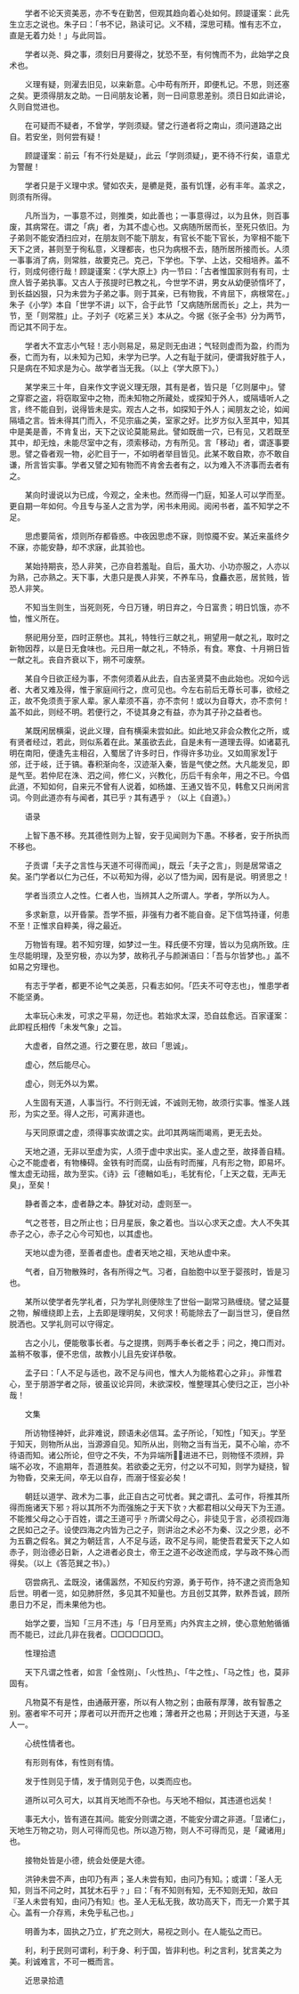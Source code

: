 <!-- { "loadSidebar": true } -->
　　学者不论天资美恶，亦不专在勤苦，但观其趋向着心处如何。顾諟谨案：此先生立志之说也。朱子曰：「书不记，熟读可记。义不精，深思可精。惟有志不立，直是无着力处！」与此同旨。

　　学者以尧、舜之事，须刻日月要得之，犹恐不至，有何愧而不为，此始学之良术也。

　　义理有疑，则濯去旧见，以来新意。心中苟有所开，即便札记。不思，则还塞之矣。更须得朋友之助。一日间朋友论著，则一日间意思差别。须日日如此讲论，久则自觉进也。

　　在可疑而不疑者，不曾学，学则须疑。譬之行道者将之南山，须问道路之出自。若安坐，则何尝有疑！

　　顾諟谨案：前云「有不行处是疑」，此云「学则须疑」，更不待不行矣，语意尤为警醒！

　　学者只是于义理中求。譬如农夫，是穮是萒，虽有饥馑，必有丰年。盖求之，则须有所得。

　　凡所当为，一事意不过，则推类，如此善也；一事意得过，以为且休，则百事废，其病常在。谓之「病」者，为其不虚心也。又病随所居而长，至死只依旧。为子弟则不能安洒扫应对，在朋友则不能下朋友，有官长不能下官长，为宰相不能下天下之贤，甚则至于徇私意，义理都丧，也只为病根不去，随所居所接而长。人须一事事消了病，则常胜，故要克己。克己，下学也。下学、上达，交相培养。盖不行，则成何德行哉！顾諟谨案：《学大原上》内一节曰：「古者惟国家则有有司，士庶人皆子弟执事。又古人于孩提时已教之礼，今世学不讲，男女从幼便骄惰坏了，到长益凶狠，只为未尝为子弟之事。则于其亲，已有物我，不肯屈下，病根常在。」朱子《小学》本自「世学不讲」以下，合于此节「又病随所居而长」之上，共为一节，至「则常胜」止。子刘子《吃紧三关》本从之。今据《张子全书》分为两节，而记其不同于左。

　　学者大不宜志小气轻！志小则易足，易足则无由进；气轻则虚而为盈，约而为泰，亡而为有，以未知为己知，未学为已学。人之有耻于就问，便谓我好胜于人，只是病在不知求是为心。故学者当无我。（以上《学大原下》。）

　　某学来三十年，自来作文字说义理无限，其有是者，皆只是「亿则屡中」。譬之穿窬之盗，将窃取室中之物，而未知物之所藏处，或探知于外人，或隔墙听人之言，终不能自到，说得皆未是实。观古人之书，如探知于外人；闻朋友之论，如闻隔墙之言。皆未得其门而入，不见宗庙之美，室家之好。比岁方似入至其中，知其中是美是善，不肯复出，天下之议论莫能易此。譬如既凿一穴，已有见，又若既至其中，却无烛，未能尽室中之有，须索移动，方有所见。言「移动」者，谓逐事要思。譬之昏者观一物，必贮目于一，不如明者举目皆见。此某不敢自欺，亦不敢自谦，所言皆实事。学者又譬之知有物而不肯舍去者有之，以为难入不济事而去者有之。

　　某向时谩说以为已成，今观之，全未也。然而得一门庭，知圣人可以学而至。更自期一年如何。今且专与圣人之言为学，闲书未用阅。阅闲书者，盖不知学之不足。

　　思虑要简省，烦则所存都昏惑。中夜因思虑不寐，则惊魇不安。某近来虽终夕不寐，亦能安静，却不求寐，此其验也。

　　某始持期丧，恐人非笑，己亦自若羞耻。自后，虽大功、小功亦服之，人亦以为熟，己亦熟之。天下事，大患只是畏人非笑，不养车马，食麤衣恶，居贫贱，皆恐人非笑。

　　不知当生则生，当死则死，今日万锺，明日弃之，今日富贵；明日饥饿，亦不恤，惟义所在。

　　祭祀用分至，四时正祭也。其礼，特牲行三献之礼，朔望用一献之礼，取时之新物因荐，以是日无食味也。元日用一献之礼，不特杀，有食。寒食、十月朔日皆一献之礼。丧自齐衰以下，朔不可废祭。

　　某自今日欲正经为事，不柰何须着从此去，自古圣贤莫不由此始也。况如今远者、大者又难及得，惟于家庭间行之，庶可见也。今左右前后无尊长可事，欲经之正，故不免须责于家人辈。家人辈须不喜，亦不柰何！或以为自尊大，亦不柰何！盖不如此，则经不明。若便行之，不徒其身之有益，亦为其子孙之益者也。

　　某既闲居横渠，说此义理，自有横渠未尝如此。如此地又非会众教化之所，或有贤者经过，若此，则似系着在此。某虽欲去此，自是未有一道理去得。如诸葛孔明在南阳，便逢先主相召，入蜀居了许多时日，作得许多功业。又如周家发于邠，迁于岐，迁于镐。春积渐向冬，汉迹渐入秦，皆是气使之然。大凡能发见，即是气至。若仲尼在洙、泗之间，修仁义，兴教化，历后千有余年，用之不已。今倡此道，不知如何，自来元不曾有人说着，如杨雄、王通又皆不见，韩愈又只尚闲言词。今则此道亦有与闻者，其已乎﹖其有遇乎﹖（以上《自道》。）

　　语录

　　上智下愚不移。充其德性则为上智，安于见闻则为下愚。不移者，安于所执而不移也。

　　子贡谓「夫子之言性与天道不可得而闻」，既云「夫子之言」，则是居常语之矣。圣门学者以仁为己任，不以苟知为得，必以了悟为闻，因有是说。明贤思之！

　　学者当须立人之性。仁者人也，当辨其人之所谓人。学者，学所以为人。

　　多求新意，以开昏蒙。吾学不振，非强有力者不能自奋。足下信笃持谨，何患不至！正惟求自粹美，得之最近。

　　万物皆有理。若不知穷理，如梦过一生。释氏便不穷理，皆以为见病所致。庄生尽能明理，及至穷极，亦以为梦，故称孔子与颜渊语曰：「吾与尔皆梦也。」盖不如易之穷理也。

　　有志于学者，都更不论气之美恶，只看志如何。「匹夫不可夺志也」，惟患学者不能坚勇。

　　太率玩心未发，可求之平易，勿迂也。若始求太深，恐自兹愈远。百家谨案：此即程氏相传「未发气象」之旨。

　　大虚者，自然之道。行之要在思，故曰「思诚」。

　　虚心，然后能尽心。

　　虚心，则无外以为累。

　　人生固有天道，人事当行。不行则无诚，不诚则无物，故须行实事。惟圣人践形，为实之至。得人之形，可离非道也。

　　与天同原谓之虚，须得事实故谓之实。此叩其两端而竭焉，更无去处。

　　天地之道，无非以至虚为实，人须于虚中求出实。圣人虚之至，故择善自精。心之不能虚者，有物榛碍。金铁有时而腐，山岳有时而摧，凡有形之物，即易坏。惟太虚无动摇，故为至实。《诗》云「德輶如毛」，毛犹有伦，「上天之载，无声无臭」，至矣！

　　静者善之本，虚者静之本。静犹对动，虚则至一。

　　气之苍苍，目之所止也；日月星辰，象之着也。当以心求天之虚。大人不失其赤子之心，赤子之心今可知也，以其虚也。

　　天地以虚为德，至善者虚也。虚者天地之祖，天地从虚中来。

　　气者，自万物散殊时，各有所得之气。习者，自胎胞中以至于婴孩时，皆是习也。

　　某所以使学者先学礼者，只为学礼则便除生了世俗一副常习熟缠绕。譬之延蔓之物，解缠绕即上去，上去即是理明矣，又何求！苟能除去了一副当世习，便自然脱洒也。又学礼则可以守得定。

　　古之小儿，便能敬事长者。与之提携，则两手奉长者之手；问之，掩口而对。盖稍不敬事，便不忠信，故教小儿且先安详恭敬。

　　孟子曰：「人不足与适也，政不足与间也，惟大人为能格君心之非」。非惟君心，至于朋游学者之际，彼虽议论异同，未欲深校，惟整理其心使归之正，岂小补哉！

　　文集

　　所访物怪神奸，此非难说，顾语未必信耳。孟子所论，「知性」「知天」。学至于知天，则物所从出，当源源自见。知所从出，则物之当有当无，莫不心喻，亦不待语而知。诸公所论，但守之不失，不为异端所，进进不已，则物怪不须辨，异端不必攻，不逾期年，吾道胜矣。若欲委之无穷，付之以不可知，则学为疑挠，智为物昏，交来无间，卒无以自存，而溺于怪妄必矣！

　　朝廷以道学、政术为二事，此正自古之可忧者。巽之谓孔、孟可作，将推其所得而施诸天下邪﹖将以其所不为而强施之于天下欤﹖大都君相以父母天下为王道。不能推父母之心于百姓，谓之王道可乎﹖所谓父母之心，非徒见于言，必须视四海之民如己之子。设使四海之内皆为己之子，则讲治之术必不为秦、汉之少恩，必不为五霸之假名。巽之为朝廷言，人不足与适，政不足与间，能使吾君爱天下之人如赤子，则治德必日新，人之进者必良士，帝王之道不必改途而成，学与政不殊心而得矣。（以上《答范巽之书》。）

　　窃尝病孔、孟既没，诸儒嚣然，不知反约穷源，勇于苟作，持不逮之资而急知后世。明者一览，如见肺肝然，多见其不知量也。方且创艾其弊，默养吾诚，顾所患日力不足，而未果他为也。

　　始学之要，当知「三月不违」与「日月至焉」内外宾主之辨，使心意勉勉循循而不能已，过此几非在我者。□□□□□□□。

　　性理拾遗

　　天下凡谓之性者，如言「金性刚」、「火性热」、「牛之性」、「马之性」也，莫非固有。

　　凡物莫不有是性，由通蔽开塞，所以有人物之别；由蔽有厚薄，故有智愚之别。塞者牢不可开；厚者可以开而开之也难；薄者开之也易；开则达于天道，与圣人一。

　　心统性情者也。

　　有形则有体，有性则有情。

　　发于性则见于情，发于情则见于色，以类而应也。

　　道所以可久可大，以其肖天地而不杂也。与天地不相似，其违道也远矣！

　　事无大小，皆有道在其间。能安分则谓之道，不能安分谓之非道。「显诸仁」，天地生万物之功，则人可得而见也。所以造万物，则人不可得而见，是「藏诸用」也。

　　接物处皆是小德，统会处便是大德。

　　洪钟未尝不声，由叩乃有声；圣人未尝有知，由问乃有知。；或谓：「圣人无知，则当不问之时，其犹木石乎﹖」曰：「有不知则有知，无不知则无知，故曰『圣人未尝有知，由问乃有知』也。圣人无私无我，故功高天下，而无一介累于其心。盖有一介存焉，未免乎私己也。」

　　明善为本，固执之乃立，扩充之则大，易视之则小。在人能弘之而已。

　　利，利于民则可谓利，利于身、利于国，皆非利也。利之言利，犹言美之为美。利诚难言，不可一概而言。

　　近思录拾遗

